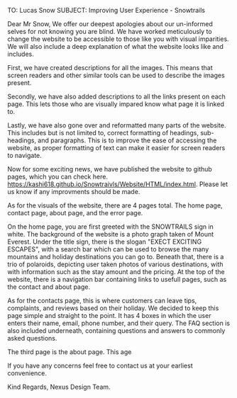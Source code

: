 TO: Lucas Snow
SUBJECT: Improving User Experience - Snowtrails

Dear Mr Snow,
We offer our deepest apologies about our un-informed selves for not knowing you are blind. We have worked meticulously to change the website to be accessible to those like you with visual imparities. We will also include a deep explanation of what the website looks like and includes.

First, we have created descriptions for all the images. This means that screen readers and other similar tools can 
be used to describe the images present.

Secondly, we have also added descriptions to all the links present on each page. This lets those who are visually 
impared know what page it is linked to.

Lastly, we have also gone over and reformatted many parts of the website. This includes but is not limited to, correct formatting of headings, sub-headings, and paragraphs. This is to improve the ease of accessing the website, as proper formatting of text can make it easier for screen readers to navigate.

Now for some exciting news, we have published the website to github pages, which you can check here. 
https://kashi618.github.io/Snowtraivls/Website/HTML/index.html. Please let us know if any improvments should be made.

As for the visuals of the website, there are 4 pages total. The home page, contact page, about page, and the error page.

On the home page, you are first greeted with the SNOWTRAILS sign in white. The background of the website is a photo graph taken of Mount Everest. Under the title sign, there is the slogan "EXECT EXCITING ESCAPES", with a search bar which can be used to browse the many mountains and holiday destinations you can go to. Beneath that, there is a trio of polaroids, depicting user taken photos of various destinations, with with information such as the stay amount and the pricing. At the top of the website, there is a navigation bar containing links to usefull pages, such as the contact and about page.

As for the contacts page, this is where customers can leave tips, complaints, and reviews based on their holiday. We decided to keep this page simple and straight to the point. It has 4 boxes in which the user enters their name, email, phone number, and their query. The FAQ section is also included underneath, containing questions and answers to commonly asked questions. 

The third page is the about page. This age

If you have any concerns feel free to contact us at your earliest convenience.

Kind Regards,
Nexus Design Team.
